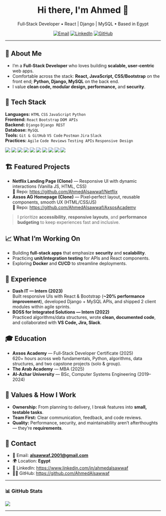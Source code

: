 <!-- Profile README for Ahmed Y Alsawaf -->
<h1 align="center">Hi there, I'm Ahmed 👋</h1>
<p align="center">
  Full‑Stack Developer • React | Django | MySQL • Based in Egypt
</p>

<p align="center">
  <a href="mailto:alsawwaf.2001@gmail.com"><img alt="Email" src="https://img.shields.io/badge/Email-alsawwaf.2001%40gmail.com-informational?style=flat&logo=gmail"></a>
  <a href="https://www.linkedin.com/in/ahmedalsawwaf" target="_blank"><img alt="LinkedIn" src="https://img.shields.io/badge/LinkedIn-Connect-blue?style=flat&logo=linkedin"></a>
  <a href="https://github.com/AhmedAlsawwaf" target="_blank"><img alt="GitHub" src="https://img.shields.io/badge/GitHub-Portfolio-black?style=flat&logo=github"></a>
</p>

---

## 🚀 About Me
- I’m a **Full‑Stack Developer** who loves building **scalable, user‑centric** web apps.
- Comfortable across the stack: **React, JavaScript, CSS/Bootstrap** on the front end; **Python, Django, MySQL** on the back end.
- I value **clean code, modular design, performance,** and **security**.

## 🧩 Tech Stack
**Languages:** `HTML` `CSS` `JavaScript` `Python`  
**Frontend:** `React` `Bootstrap` `DOM APIs`  
**Backend:** `Django` `Django REST`  
**Database:** `MySQL`  
**Tools:** `Git & GitHub` `VS Code` `Postman` `Jira` `Slack`  
**Practices:** `Agile` `Code Reviews` `Testing APIs` `Responsive Design`

<p>
  <img src="https://img.shields.io/badge/HTML5-E34F26?logo=html5&logoColor=fff&style=flat" />
  <img src="https://img.shields.io/badge/CSS3-1572B6?logo=css3&logoColor=fff&style=flat" />
  <img src="https://img.shields.io/badge/JavaScript-F7DF1E?logo=javascript&logoColor=000&style=flat" />
  <img src="https://img.shields.io/badge/React-20232A?logo=react&logoColor=61DAFB&style=flat" />
  <img src="https://img.shields.io/badge/Bootstrap-7952B3?logo=bootstrap&logoColor=fff&style=flat" />
  <img src="https://img.shields.io/badge/Python-3776AB?logo=python&logoColor=fff&style=flat" />
  <img src="https://img.shields.io/badge/Django-092E20?logo=django&logoColor=fff&style=flat" />
  <img src="https://img.shields.io/badge/MySQL-4479A1?logo=mysql&logoColor=fff&style=flat" />
  <img src="https://img.shields.io/badge/Postman-FF6C37?logo=postman&logoColor=fff&style=flat" />
  <img src="https://img.shields.io/badge/Git-F05032?logo=git&logoColor=fff&style=flat" />
</p>

## 🏗️ Featured Projects
- **Netflix Landing Page (Clone)** — Responsive UI with dynamic interactions (Vanilla JS, HTML, CSS)  
  🔗 Repo: https://github.com/AhmedAlsawwaf/Netflix  
- **Axsos AG Homepage (Clone)** — Pixel‑perfect layout, reusable components, smooth UX (HTML/CSS/JS)  
  🔗 Repo: https://github.com/AhmedAlsawwaf/AxsosAcademy  

> I prioritize **accessibility**, **responsive layouts**, and **performance budgeting** to keep experiences fast and inclusive.

## 📈 What I’m Working On
- Building **full‑stack apps** that emphasize **security** and **scalability**.  
- Practicing **unit/integration testing** for APIs and React components.  
- Exploring **Docker** and **CI/CD** to streamline deployments.

## 💼 Experience
- **Dash IT — Intern (2023)**  
  Built responsive UIs with React & Bootstrap (**~20% performance improvement**), developed Django + MySQL APIs, and shipped 2 client modules within agile sprints.
- **BOSS for Integrated Solutions — Intern (2022)**  
  Practiced algorithms/data structures, wrote **clean, documented code**, and collaborated with **VS Code, Jira, Slack**.

## 🎓 Education
- **Axsos Academy** — Full‑Stack Developer Certificate (2025)  
  620+ hours across web fundamentals, Python, algorithms, data structures, and two capstone projects (solo & group).
- **The Arab Academy** — MBA (2025)  
- **Al‑Azhar University** — BSc, Computer Systems Engineering (2019–2024)

## 🧭 Values & How I Work
- **Ownership:** From planning to delivery, I break features into **small, testable tasks**.  
- **Team First:** Clear communication, feedback, and code reviews.  
- **Quality:** Performance, security, and maintainability aren’t afterthoughts — they’re **requirements**.

## 📨 Contact
- 📧 Email: **alsawwaf.2001@gmail.com**
- 🌍 Location: **Egypt**
- 🔗 LinkedIn: https://www.linkedin.com/in/ahmedalsawwaf
- 🧑‍💻 GitHub: https://github.com/AhmedAlsawwaf

---

### 📊 GitHub Stats 
<p>
  <img src="https://github-readme-streak-stats.herokuapp.com?user=AhmedAlsawwaf" />
</p>

---
